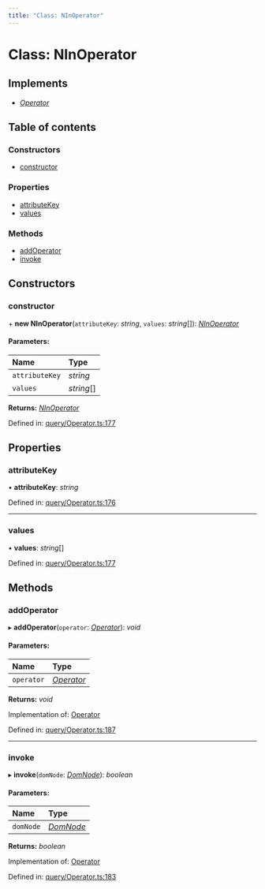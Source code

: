 ```yaml
---
title: "Class: NInOperator"
---
```


# Class: NInOperator

## Implements

* [*Operator*](../interfaces/operator.md)

## Table of contents

### Constructors

- [constructor](ninoperator.md#constructor)

### Properties

- [attributeKey](ninoperator.md#attributekey)
- [values](ninoperator.md#values)

### Methods

- [addOperator](ninoperator.md#addoperator)
- [invoke](ninoperator.md#invoke)

## Constructors

### constructor

\+ **new NInOperator**(`attributeKey`: *string*, `values`: *string*[]): [*NInOperator*](ninoperator.md)

#### Parameters:

Name | Type |
:------ | :------ |
`attributeKey` | *string* |
`values` | *string*[] |

**Returns:** [*NInOperator*](ninoperator.md)

Defined in: [query/Operator.ts:177](https://github.com/44x1carbon/gigantes/blob/89b5bd4/src/query/Operator.ts#L177)

## Properties

### attributeKey

• **attributeKey**: *string*

Defined in: [query/Operator.ts:176](https://github.com/44x1carbon/gigantes/blob/89b5bd4/src/query/Operator.ts#L176)

___

### values

• **values**: *string*[]

Defined in: [query/Operator.ts:177](https://github.com/44x1carbon/gigantes/blob/89b5bd4/src/query/Operator.ts#L177)

## Methods

### addOperator

▸ **addOperator**(`operator`: [*Operator*](../interfaces/operator.md)): *void*

#### Parameters:

Name | Type |
:------ | :------ |
`operator` | [*Operator*](../interfaces/operator.md) |

**Returns:** *void*

Implementation of: [Operator](../interfaces/operator.md)

Defined in: [query/Operator.ts:187](https://github.com/44x1carbon/gigantes/blob/89b5bd4/src/query/Operator.ts#L187)

___

### invoke

▸ **invoke**(`domNode`: [*DomNode*](domnode.md)): *boolean*

#### Parameters:

Name | Type |
:------ | :------ |
`domNode` | [*DomNode*](domnode.md) |

**Returns:** *boolean*

Implementation of: [Operator](../interfaces/operator.md)

Defined in: [query/Operator.ts:183](https://github.com/44x1carbon/gigantes/blob/89b5bd4/src/query/Operator.ts#L183)
